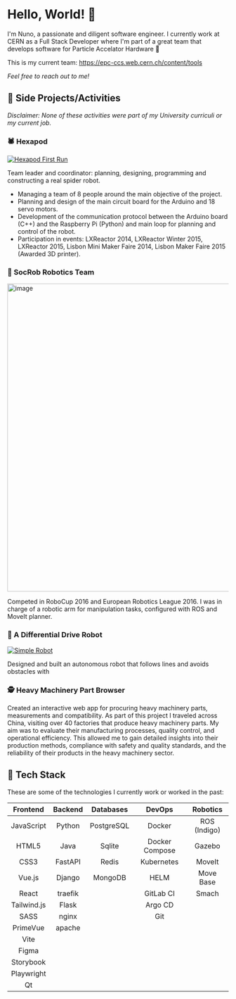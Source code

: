 # Hello, World! 👋 

I'm Nuno, a passionate and diligent software engineer. I currently work at CERN as a Full Stack Developer where I'm part of a great team that develops software for Particle Accelator Hardware 🚀 

This is my current team: https://epc-ccs.web.cern.ch/content/tools


*Feel free to reach out to me!*

## 🚀 Side Projects/Activities

_Disclaimer: None of these activities were part of my University curriculi or my current job._

### 🕷️ Hexapod

[![Hexapod First Run](https://markdown-videos-api.jorgenkh.no/url?url=https%3A%2F%2Fwww.youtube.com%2Fwatch%3Fv%3DOpzd3Esc2lg)](https://www.youtube.com/watch?v=Opzd3Esc2lg)

Team leader and coordinator: planning, designing, programming and constructing a real spider robot.
- Managing a team of 8 people around the main objective of the project.
- Planning and design of the main circuit board for the Arduino and 18 servo motors.
- Development of the communication protocol between the Arduino board (C++) and the Raspberry Pi (Python) and main loop for planning and control of the robot.
- Participation in events: LXReactor 2014, LXReactor Winter 2015, LXReactor 2015, Lisbon Mini Maker Faire 2014, Lisbon Maker Faire 2015 (Awarded 3D printer).


### 🤖 SocRob Robotics Team

<img width="700" alt="image" src="https://github.com/littlebrat/littlebrat/assets/9057382/b2a4638b-85fd-459d-8bc7-1f815374775c">

Competed in RoboCup 2016 and European Robotics League 2016. I was in charge of a robotic arm for manipulation tasks, configured with ROS and MoveIt planner.

### 🚙 A Differential Drive Robot

[![Simple Robot](https://markdown-videos-api.jorgenkh.no/url?url=https%3A%2F%2Fyoutu.be%2FSjuJ2os2flo)](https://youtu.be/SjuJ2os2flo)

Designed and built an autonomous robot that follows lines and avoids obstacles with 

### 🕵️ Heavy Machinery Part Browser
Created an interactive web app for procuring heavy machinery parts, measurements and compatibility.
As part of this project I traveled across China, visiting over 40 factories that produce heavy machinery parts. My aim was to evaluate their manufacturing processes, quality control, and operational efficiency. This allowed me to gain detailed insights into their production methods, compliance with safety and quality standards, and the reliability of their products in the heavy machinery sector.

## 🧰 Tech Stack

These are some of the technologies I currently work or worked in the past:

|      Frontend      |     Backend     |    Databases    |       DevOps        |    Robotics    |
|:------------------:|:---------------:|:---------------:|:-------------------:|:--------------:|
|     JavaScript     |      Python     |    PostgreSQL   |       Docker        |  ROS (Indigo)  |
|        HTML5       |       Java      |      Sqlite     |  Docker Compose     |     Gazebo     |
|        CSS3        |     FastAPI     |      Redis      |     Kubernetes      |     MoveIt     |
|       Vue.js       |      Django     |     MongoDB     |        HELM         |   Move Base    |
|       React        |      traefik    |                 |      GitLab CI      |     Smach      |
|    Tailwind.js     |      Flask      |                 |      Argo CD        |                |
|        SASS        |      nginx      |                 |        Git          |                |
|     PrimeVue       |     apache      |                 |                     |                |
|        Vite        |                 |                 |                     |                |
|       Figma        |                 |                 |                     |                |
|     Storybook      |                 |                 |                     |                |
|     Playwright     |                 |                 |                     |                |
|         Qt         |                 |                 |                     |                |
